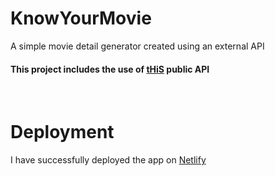 <h1>KnowYourMovie</h1>
<p>A simple movie detail generator created using an external API</p>
<h4>This project includes the use of <a href="https://www.omdbapi.com/">tHiS</a> public API<h4>
<br>
<h1>Deployment</h1>
<p>I have successfully deployed the app on <a href="https://know-your-movie.netlify.app/">Netlify</a></p>
